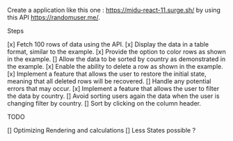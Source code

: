 Create a application like this one : https://midu-react-11.surge.sh/
by using this API https://randomuser.me/.

Steps

[x] Fetch 100 rows of data using the API.
[x] Display the data in a table format, similar to the example.
[x] Provide the option to color rows as shown in the example.
[] Allow the data to be sorted by country as demonstrated in the example.
[x] Enable the ability to delete a row as shown in the example.
[x] Implement a feature that allows the user to restore the initial state, meaning that all deleted rows will be recovered.
[] Handle any potential errors that may occur.
[x] Implement a feature that allows the user to filter the data by country.
[] Avoid sorting users again the data when the user is changing filter by country.
[] Sort by clicking on the column header.

TODO

[] Optimizing Rendering and calculations
[] Less States possible ?
